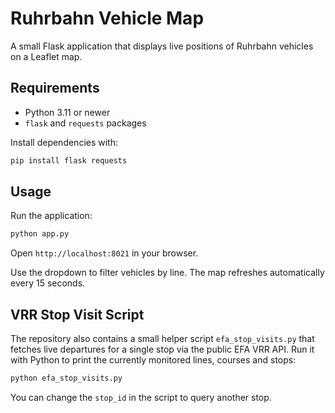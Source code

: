 # Ruhrbahn Vehicle Map

A small Flask application that displays live positions of Ruhrbahn vehicles on a Leaflet map.

## Requirements

- Python 3.11 or newer
- `flask` and `requests` packages

Install dependencies with:

```bash
pip install flask requests
```

## Usage

Run the application:

```bash
python app.py
```

Open `http://localhost:8021` in your browser.

Use the dropdown to filter vehicles by line. The map refreshes automatically every 15 seconds.

## VRR Stop Visit Script

The repository also contains a small helper script `efa_stop_visits.py` that
fetches live departures for a single stop via the public EFA VRR API. Run it
with Python to print the currently monitored lines, courses and stops:

```bash
python efa_stop_visits.py
```

You can change the `stop_id` in the script to query another stop.

